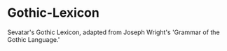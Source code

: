 # Gothic-Lexicon
Sevatar's Gothic Lexicon, adapted from Joseph Wright's 'Grammar of the Gothic Language.'
